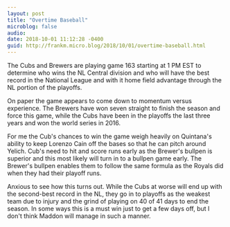 ```yaml
---
layout: post
title: "Overtime Baseball"
microblog: false
audio: 
date: 2018-10-01 11:12:28 -0400
guid: http://frankm.micro.blog/2018/10/01/overtime-baseball.html
---
```

The Cubs and Brewers are playing game 163 starting at 1 PM EST to determine who wins the NL Central division and who will have the best record in the National League and with it home field advantage through the NL portion of the playoffs.

On paper the game appears to come down to momentum versus experience. The Brewers have won seven straight to finish the season and force this game, while the Cubs have been in the playoffs the last three years and won the world series in 2016.

For me the Cub's chances to win the game weigh heavily on Quintana's ability to keep Lorenzo Cain off the bases so that he can pitch around Yelich. Cub's need to hit and score runs early as the Brewer's bullpen is superior and this most likely will turn in to a bullpen game early. The Brewer's bullpen enables them to follow the same formula as the Royals did when they had their playoff runs.

Anxious to see how this turns out. While the Cubs at worse will end up with the second-best record in the NL, they go in to playoffs as the weakest team due to injury and the grind of playing on 40 of 41 days to end the season. In some ways this is a must win just to get a few days off, but I don't think Maddon will manage in such a manner. 
